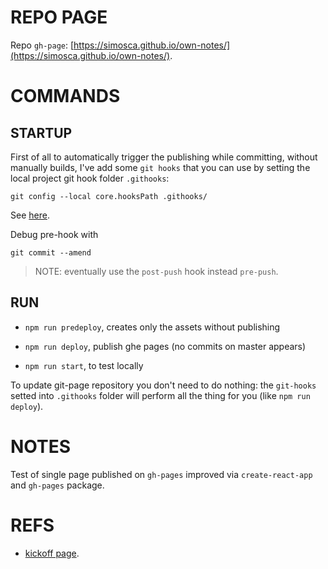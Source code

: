 REPO PAGE
=========

Repo `gh-page`: [https://simosca.github.io/own-notes/](https://simosca.github.io/own-notes/).


COMMANDS
========


STARTUP
-------

First of all to automatically trigger the publishing while committing, without manually builds, 
I've add some `git hooks` that you can use by setting the local project git hook folder `.githooks`:

````
git config --local core.hooksPath .githooks/
````
See [here](https://www.viget.com/articles/two-ways-to-share-git-hooks-with-your-team/).

Debug pre-hook with 

````
git commit --amend
````

> NOTE: eventually use the `post-push` hook instead `pre-push`.


RUN
---

- `npm run predeploy`, creates only the assets without publishing

- `npm run deploy`, publish ghe pages (no commits on master appears)

- `npm run start`, to test locally

To update git-page repository you don't need to do nothing: 
the `git-hooks` setted into `.githooks` folder will perform all the thing for you (like `npm run deploy`).


NOTES
=====

Test of single page published on `gh-pages` improved via `create-react-app` and `gh-pages` package.




REFS
=====

- [kickoff page](https://dev.to/yuribenjamin/how-to-deploy-react-app-in-github-pages-2a1f).

